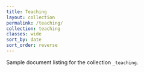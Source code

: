 ```yaml
---
title: Teaching
layout: collection
permalink: /teaching/
collection: teaching
classes: wide
sort_by: date
sort_order: reverse
---
```


Sample document listing for the collection `_teaching`.
